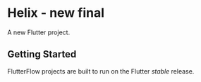 # Helix - new final

A new Flutter project.

## Getting Started

FlutterFlow projects are built to run on the Flutter _stable_ release.
